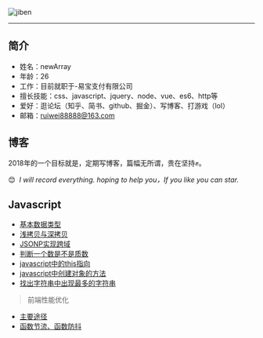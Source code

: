 ![jiben](https://github.com/weirui88888/blog/blob/master/images/_uqDYFkrmLM.jpg)

---
## 简介

- 姓名：newArray
- 年龄：26
- 工作：目前就职于-易宝支付有限公司
- 擅长技能：css、javascript、jquery、node、vue、es6、http等
- 爱好：逛论坛（知乎、简书、github、掘金）、写博客、打游戏（lol）
- 邮箱：ruiwei88888@163.com

## 博客

2018年的一个目标就是，定期写博客，篇幅无所谓，贵在坚持✊。

😊  *I will record everything. hoping to help you，If you like you can star.*

## **Javascript**

- [基本数据类型](https://github.com/weirui88888/blog/issues/1)
- [浅拷贝与深拷贝](https://github.com/weirui88888/blog/issues/2)
- [JSONP实现跨域](https://github.com/weirui88888/blog/issues/3)
- [判断一个数是不是质数](https://github.com/weirui88888/blog/issues/4)
- [javascript中的this指向](https://github.com/weirui88888/blog/issues/5)
- [javascript中创建对象的方法](https://github.com/weirui88888/blog/issues/6)
- [找出字符串中出现最多的字符串](https://github.com/weirui88888/blog/issues/7)

> 前端性能优化
- [主要途径](https://github.com/weirui88888/blog/issues/10)
- [函数节流、函数防抖](https://github.com/weirui88888/blog/issues/8)



